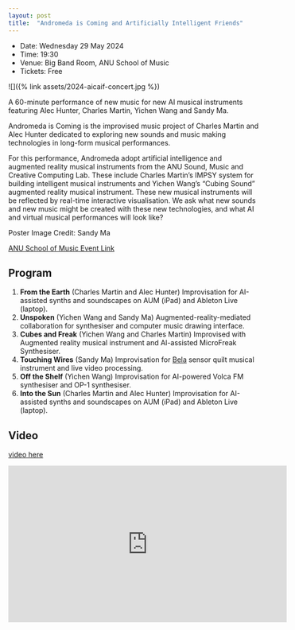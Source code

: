 ```yaml
---
layout: post
title:  "Andromeda is Coming and Artificially Intelligent Friends"
---
```

 
- Date: Wednesday 29 May 2024
- Time: 19:30
- Venue: Big Band Room, ANU School of Music
- Tickets: Free

![]({% link assets/2024-aicaif-concert.jpg %})
 
A 60-minute performance of new music for new AI musical instruments featuring Alec Hunter, Charles Martin, Yichen Wang and Sandy Ma.
 
Andromeda is Coming is the improvised music project of Charles Martin and Alec Hunter dedicated to exploring new sounds and music making technologies in long-form musical performances.
 
For this performance, Andromeda adopt artificial intelligence and augmented reality musical instruments from the ANU Sound, Music and Creative Computing Lab. These include Charles Martin’s IMPSY system for building intelligent musical instruments and Yichen Wang’s “Cubing Sound” augmented reality musical instrument. These new musical instruments will be reflected by real-time interactive visualisation.
We ask what new sounds and new music might be created with these new technologies, and what AI and virtual musical performances will look like?
 
Poster Image Credit: Sandy Ma

[ANU School of Music Event Link](https://music.cass.anu.edu.au/events/andromeda-coming-and-artificially-intelligent-friends)

## Program 

1. **From the Earth** (Charles Martin and Alec Hunter) Improvisation for AI-assisted synths and soundscapes on AUM (iPad) and Ableton Live (laptop).
2. **Unspoken** (Yichen Wang and Sandy Ma) Augmented-reality-mediated collaboration for synthesiser and computer music drawing interface.
3. **Cubes and Freak** (Yichen Wang and Charles Martin) Improvised with Augmented reality musical instrument and AI-assisted MicroFreak Synthesiser.
4. **Touching Wires** (Sandy Ma) Improvisation for [Bela](https://bela.io) sensor quilt musical instrument and live video processing.
5. **Off the Shelf** (Yichen Wang) Improvisation for AI-powered Volca FM synthesiser and OP-1 synthesiser.
6. **Into the Sun** (Charles Martin and Alec Hunter) Improvisation for AI-assisted synths and soundscapes on AUM (iPad) and Ableton Live (laptop).

## Video

[video here](https://youtu.be/86yEZquWsPs)

<iframe width="560" height="315" src="https://www.youtube.com/embed/86yEZquWsPs?si=ZucVBzU45yiriSFQ" title="YouTube video player" frameborder="0" allow="accelerometer; autoplay; clipboard-write; encrypted-media; gyroscope; picture-in-picture; web-share" referrerpolicy="strict-origin-when-cross-origin" allowfullscreen></iframe>
